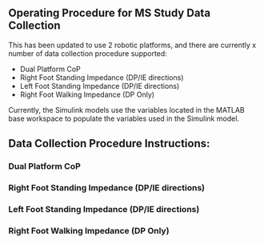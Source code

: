 ## Operating Procedure for MS Study Data Collection

This has been updated to use 2 robotic platforms, and there are currently x
number of data collection procedure supported:
* Dual Platform CoP 
* Right Foot Standing Impedance (DP/IE directions)
* Left Foot Standing Impedance (DP/IE directions)
* Right Foot Walking Impedance (DP Only)

Currently, the Simulink models use the variables located in the MATLAB base 
workspace to populate the variables used in the Simulink model. 


## Data Collection Procedure Instructions:
### Dual Platform CoP

### Right Foot Standing Impedance (DP/IE directions)

### Left Foot Standing Impedance (DP/IE directions)

### Right Foot Walking Impedance (DP Only)
